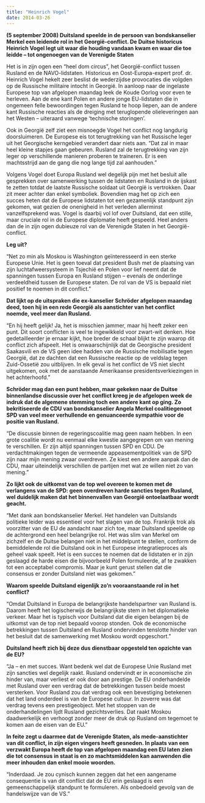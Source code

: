 ```yaml
---
title: "Heinrich Vogel"
date: 2014-03-26
---
```


**(5 september 2008) Duitsland speelde in de persoon van bondskanselier Merkel een leidende rol in het Georgië-conflict. De Duitse historicus Heinrich Vogel legt uit waar die houding vandaan kwam en waar die toe leidde – tot ongenoegen van de Verenigde Staten**

Het is in zijn ogen een “heel dom circus”, het Georgië-conflict tussen Rusland en de NAVO-lidstaten. Historicus en Oost-Europa-expert prof. dr. Heinrich Vogel hekelt zeer beslist de wederzijdse provocaties die volgden op de Russische militaire intocht in Georgië. In aanloop naar de ingelaste Europese top van afgelopen maandag leek de Koude Oorlog voor even te herleven. Aan de ene kant Polen en andere jonge EU-lidstaten die in ongemeen felle bewoordingen tegen Rusland te hoop liepen, aan de andere kant Russische reacties als de dreiging met teruglopende olieleveringen aan het Westen – uiteraard vanwege ‘technische storingen’.

Ook in Georgië zelf ziet een misnoegde Vogel het conflict nog langdurig doorsluimeren. De Europese eis tot terugtrekking van het Russische leger uit het Georgische kerngebied verandert daar niets aan. “Dat zal in maar heel kleine stapjes gaan gebeuren. Rusland zal de terugtrekking van zijn leger op verschillende manieren proberen te traineren. Er is een machtsstrijd aan de gang die nog lange tijd zal aanhouden.”

Volgens Vogel doet Europa Rusland wel degelijk pijn met het besluit alle gesprekken over samenwerking tussen de lidstaten en Rusland in de ijskast te zetten totdat de laatste Russische soldaat uit Georgië is vertrokken. Daar zit meer achter dan enkel symboliek. Bovendien mag het op zich een succes heten dat de Europese lidstaten tot een gezamenlijk standpunt zijn gekomen, wat gezien de onenigheid in het verleden allerminst vanzelfsprekend was. Vogel is daarbij vol lof over Duitsland, dat een stille, maar cruciale rol in de Europese diplomatie heeft gespeeld. Heel anders dan de in zijn ogen dubieuze rol van de Verenigde Staten in het Georgië-conflict.

**Leg uit?**

“Net zo min als Moskou is Washington geïnteresseerd in een sterke Europese Unie. Het is geen toeval dat president Bush met de plaatsing van zijn luchtafweersysteem in Tsjechië en Polen voor lief neemt dat de spanningen tussen Europa en Rusland stijgen – evenals de onderlinge verdeeldheid tussen de Europese staten. De rol van de VS is bepaald niet positief te noemen in dit conflict.”

**Dat lijkt op de uitspraken die ex-kanselier Schröder afgelopen maandag deed, toen hij in een rede Georgië als aanstichter van het conflict noemde, veel meer dan Rusland.**

“En hij heeft gelijk! Ja, het is misschien jammer, maar hij heeft zeker een punt. Dit soort conflicten is veel te ingewikkeld voor zwart-wit denken. Hoe gedetailleerder je ernaar kijkt, hoe breder de schaal blijkt te zijn waarop dit conflict zich afspeelt. Het is onwaarschijnlijk dat de Georgische president Saakasvili en de VS geen idee hadden van de Russische mobilisatie tegen Georgië, dat ze dachten dat een Russische reactie op de veldslag tegen Zuid-Ossetië zou uitblijven. In elk geval is het conflict de VS niet slecht uitgekomen, ook met de aanstaande Amerikaanse presidentsverkiezingen in het achterhoofd.”

**Schröder mag dan een punt hebben, maar gekeken naar de Duitse binnenlandse discussie over het conflict kreeg je de afgelopen week de indruk dat de algemene stemming toch een andere kant op ging. Zo bekritiseerde de CDU van bondskanselier Angela Merkel coalitiegenoot SPD van veel meer verhullende en genuanceerde sympathie voor de positie van Rusland.**

“De discussie binnen de regeringscoalitie mag geen naam hebben. In een grote coalitie wordt nu eenmaal elke kwestie aangegrepen om van mening te verschillen. Er zijn altijd spanningen tussen SPD en CDU. De verdachtmakingen tegen de vermeende appeasementpolitiek van de SPD zijn naar mijn mening zwaar overdreven. Ze kiest een andere aanpak dan de CDU, maar uiteindelijk verschillen de partijen met wat ze willen niet zo van mening.”

**Zo lijkt ook de uitkomst van de top wel overeen te komen met de verlangens van de SPD: geen overdreven harde sancties tegen Rusland, wel duidelijk maken dat het binnenvallen van Georgië ontoelaatbaar wordt geacht.**

“Met dank aan bondskanselier Merkel. Het handelen van Duitslands politieke leider was essentieel voor het slagen van de top. Frankrijk trok als voorzitter van de EU de aandacht naar zich toe, maar Duitsland speelde op de achtergrond een heel belangrijke rol. Het was slim van Merkel om zichzelf en de Duitse belangen niet in het middelpunt te stellen, conform de bemiddelende rol die Duitsland ook in het Europese integratieproces als geheel vaak speelt. Het is een succes te noemen dat de lidstaten er in zijn geslaagd de harde eisen die bijvoorbeeld Polen formuleerde, af te zwakken tot een acceptabel compromis. Maar je kunt gerust stellen dat die consensus er zonder Duitsland niet was gekomen.”

**Waarom speelde Duitsland eigenlijk zo’n vooraanstaande rol in het conflict?**

“Omdat Duitsland in Europa de belangrijkste handelspartner van Rusland is. Daarom heeft het logischerwijs de belangrijkste stem in het diplomatieke verkeer. Maar het is typisch voor Duitsland dat die eigen belangen bij de uitkomst van de top niet bepaald voorop stonden. Ook de economische betrekkingen tussen Duitsland en Rusland ondervinden tenslotte hinder van het besluit dat de samenwerking met Moskou wordt opgeschort.”

**Duitsland heeft zich bij deze dus dienstbaar opgesteld ten opzichte van de EU?**

“Ja – en met succes. Want bedenk wel dat de Europese Unie Rusland met zijn sancties wel degelijk raakt. Rusland ondervindt er in economische zin hinder van, maar verliest er ook door aan prestige. De EU onderhandelde met Rusland over een verdrag dat de betrekkingen tussen beide moest versterken. Voor Rusland zou dat verdrag ook een bevestiging betekenen dat het land onderdeel is van de Europese cultuur. In zoverre was dat verdrag tevens een prestigeobject. Met het stoppen van de onderhandelingen lijdt Rusland gezichtsverlies. Dat raakt Moskou daadwerkelijk en verhoogt zonder meer de druk op Rusland om tegemoet te komen aan de eisen van de EU.”

**In feite zegt u daarmee dat de Verenigde Staten, als mede-aanstichter van dit conflict, in zijn eigen vingers heeft gesneden. In plaats van een verzwakt Europa heeft de top van afgelopen maandag een EU laten zien die tot consensus in staat is en zo machtsmiddelen kan aanwenden die meer inhouden dan enkel mooie woorden.**

“Inderdaad. Je zou cynisch kunnen zeggen dat het een aangename consequentie is van dit conflict dat de EU erin geslaagd is een gemeenschappelijk standpunt te formuleren. Als onbedoeld gevolg van de handelswijze van de VS.”
